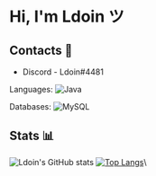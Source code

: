 # Hi, I'm Ldoin ツ

## Contacts 💭
* Discord - Ldoin#4481

Languages: 
![Java](https://img.shields.io/badge/-Java-007396?style=flat-square&logo=java&logoColor=white)

Databases: 
![MySQL](https://img.shields.io/badge/-MySQL-4479A1?style=flat-square&logo=mysql&logoColor=white)

## Stats 📊
![Ldoin's GitHub stats](https://github-readme-stats.vercel.app/api/?username=JuicyLdoin&show_icons=true&title_color=fff&icon_color=79ff97&text_color=9f9f9f&bg_color=151515)
[![Top Langs](https://github-readme-stats.vercel.app/api/top-langs/?username=JuicyLdoin&show_icons=true&title_color=fff&icon_color=79ff97&text_color=9f9f9f&bg_color=151515)](https://github.com/anuraghazra/github-readme-stats)\
